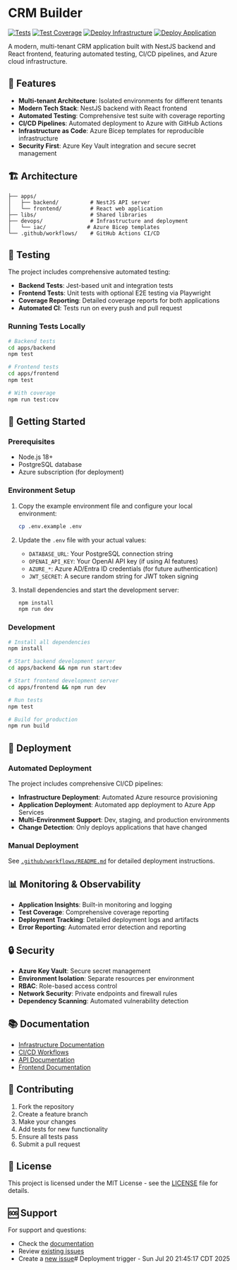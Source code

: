 # CRM Builder

[![Tests](https://github.com/{owner}/{repo}/workflows/Run%20Tests/badge.svg)](https://github.com/{owner}/{repo}/actions/workflows/test.yml)
[![Test Coverage](https://img.shields.io/badge/coverage-85%25-brightgreen)](https://github.com/{owner}/{repo}/actions/workflows/test.yml)
[![Deploy Infrastructure](https://github.com/{owner}/{repo}/workflows/Deploy%20Azure%20Infrastructure/badge.svg)](https://github.com/{owner}/{repo}/actions/workflows/deploy-infra.yml)
[![Deploy Application](https://github.com/{owner}/{repo}/workflows/Deploy%20Application/badge.svg)](https://github.com/{owner}/{repo}/actions/workflows/deploy-app.yml)

A modern, multi-tenant CRM application built with NestJS backend and React frontend, featuring automated testing, CI/CD pipelines, and Azure cloud infrastructure.

## 🚀 Features

- **Multi-tenant Architecture**: Isolated environments for different tenants
- **Modern Tech Stack**: NestJS backend with React frontend
- **Automated Testing**: Comprehensive test suite with coverage reporting
- **CI/CD Pipelines**: Automated deployment to Azure with GitHub Actions
- **Infrastructure as Code**: Azure Bicep templates for reproducible infrastructure
- **Security First**: Azure Key Vault integration and secure secret management

## 🏗️ Architecture

```
├── apps/
│   ├── backend/          # NestJS API server
│   └── frontend/         # React web application
├── libs/                 # Shared libraries
├── devops/               # Infrastructure and deployment
│   └── iac/             # Azure Bicep templates
└── .github/workflows/    # GitHub Actions CI/CD
```

## 🧪 Testing

The project includes comprehensive automated testing:

- **Backend Tests**: Jest-based unit and integration tests
- **Frontend Tests**: Unit tests with optional E2E testing via Playwright
- **Coverage Reporting**: Detailed coverage reports for both applications
- **Automated CI**: Tests run on every push and pull request

### Running Tests Locally

```bash
# Backend tests
cd apps/backend
npm test

# Frontend tests
cd apps/frontend
npm test

# With coverage
npm run test:cov
```

## 🚀 Getting Started

### Prerequisites

- Node.js 18+
- PostgreSQL database
- Azure subscription (for deployment)

### Environment Setup

1. Copy the example environment file and configure your local environment:
   ```bash
   cp .env.example .env
   ```

2. Update the `.env` file with your actual values:
   - `DATABASE_URL`: Your PostgreSQL connection string
   - `OPENAI_API_KEY`: Your OpenAI API key (if using AI features)
   - `AZURE_*`: Azure AD/Entra ID credentials (for future authentication)
   - `JWT_SECRET`: A secure random string for JWT token signing

3. Install dependencies and start the development server:
   ```bash
   npm install
   npm run dev
   ```

### Development

```bash
# Install all dependencies
npm install

# Start backend development server
cd apps/backend && npm run start:dev

# Start frontend development server
cd apps/frontend && npm run dev

# Run tests
npm test

# Build for production
npm run build
```

## 🚀 Deployment

### Automated Deployment

The project includes comprehensive CI/CD pipelines:

- **Infrastructure Deployment**: Automated Azure resource provisioning
- **Application Deployment**: Automated app deployment to Azure App Services
- **Multi-Environment Support**: Dev, staging, and production environments
- **Change Detection**: Only deploys applications that have changed

### Manual Deployment

See [`.github/workflows/README.md`](.github/workflows/README.md) for detailed deployment instructions.

## 📊 Monitoring & Observability

- **Application Insights**: Built-in monitoring and logging
- **Test Coverage**: Comprehensive coverage reporting
- **Deployment Tracking**: Detailed deployment logs and artifacts
- **Error Reporting**: Automated error detection and reporting

## 🔒 Security

- **Azure Key Vault**: Secure secret management
- **Environment Isolation**: Separate resources per environment
- **RBAC**: Role-based access control
- **Network Security**: Private endpoints and firewall rules
- **Dependency Scanning**: Automated vulnerability detection

## 📚 Documentation

- [Infrastructure Documentation](devops/iac/README.md)
- [CI/CD Workflows](.github/workflows/README.md)
- [API Documentation](apps/backend/README.md)
- [Frontend Documentation](apps/frontend/README.md)

## 🤝 Contributing

1. Fork the repository
2. Create a feature branch
3. Make your changes
4. Add tests for new functionality
5. Ensure all tests pass
6. Submit a pull request

## 📄 License

This project is licensed under the MIT License - see the [LICENSE](LICENSE) file for details.

## 🆘 Support

For support and questions:
- Check the [documentation](docs/)
- Review [existing issues](https://github.com/{owner}/{repo}/issues)
- Create a [new issue](https://github.com/{owner}/{repo}/issues/new)# Deployment trigger - Sun Jul 20 21:45:17 CDT 2025
